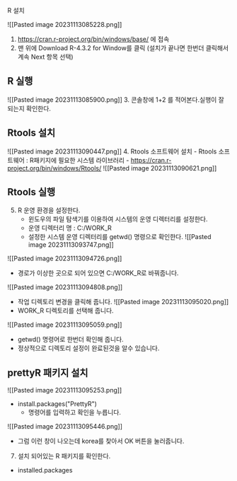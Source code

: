 R 설치

![[Pasted image 20231113085228.png]]
1. https://cran.r-project.org/bin/windows/base/ 에 접속
2. 맨 위에  Download R-4.3.2 for Window를 클릭
(설치가 끝나면 한번더 클릭해서 계속 Next 항목 선택)

## R 실행

![[Pasted image 20231113085900.png]]
3. 콘솔창에 1+2 를 적어본다.실행이 잘 되는지 확인한다.

## Rtools 설치
![[Pasted image 20231113090447.png]]
4. Rtools 소프트웨어 설치
	- Rtools 소프트웨어 : R패키지에 필요한 시스템 라이브러리
	- https://cran.r-project.org/bin/windows/Rtools/
![[Pasted image 20231113090621.png]]

## Rtools 실행

5. R 운영 환경을 설정한다. 
	- 윈도우의 파일 탐색기를 이용하여 시스템의 운영 디렉터리를 설정한다. 
	- 운영 디렉터리 명 : C:/WORK_R
	- 설정한 시스템 운영 디렉터리를 getwd() 명령으로 확인한다.
![[Pasted image 20231113093747.png]]

![[Pasted image 20231113094726.png]]
- 경로가 이상한 곳으로 되어 있으면 C:/WORK_R로 바꿔줍니다.

![[Pasted image 20231113094808.png]]
- 작업 디렉토리 변경을 클릭해 줍니다.
![[Pasted image 20231113095020.png]]
- WORK_R 디렉토리를 선택해 줍니다.

![[Pasted image 20231113095059.png]]
- getwd() 명령어로 한번더 확인해 줍니다.
- 정상적으로 디렉토리 설정이 완료된것을 알수 있습니다.

## prettyR 패키지 설치

![[Pasted image 20231113095253.png]]
- install.packages("PrettyR") 
	-  명령어를 입력하고 확인을 누릅니다.

![[Pasted image 20231113095446.png]]
- 그럼 이런 창이 나오는데 korea를 찾아서 OK 버튼을 눌러줍니다.

7. 설치 되어있는 R 패키지를 확인한다.
- installed.packages
